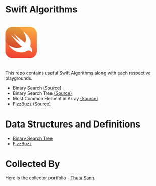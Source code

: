 # Swift Algorithms

<img src="assets/swift.png" alt="Swift Algorithms collected by Thuta Sann" width="100" style="margin-bottom:20px; margin-top: 20px"/>


This repo contains useful Swift Algorithms along with each respective playgrounds.

- Binary Search [(Source)](https://github.com/thutasann/swift-algorithms/blob/master/BinarySearch.playground/Contents.swift)
- Binary Search Tree [(Source)](https://github.com/thutasann/swift-algorithms/blob/master/BinarySearchTree.playground/Contents.swift)
- Most Common Element in Array [(Source)](https://github.com/thutasann/swift-algorithms/blob/master/MostCommonElementInArray.playground/Contents.swift)
- FizzBuzz [(Source)](https://github.com/thutasann/swift-algorithms/blob/master/FizzBuzz.playground/Contents.swift)

# Data Structures and Definitions

- [Binary Search Tree](https://www.geeksforgeeks.org/binary-search-tree-data-structure/)
- [FizzBuzz](https://www.geeksforgeeks.org/fizz-buzz-implementation/)


# Collected By

Here is the collector portfolio - [Thuta Sann](https://thutasann.vercel.app/).
